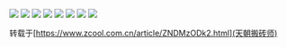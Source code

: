 

![](https://i.loli.net/2019/08/24/T89b7ptWyOHrlJK.jpg)
![](https://i.loli.net/2019/08/24/csK2yeRWu18rC9l.jpg)
![](https://i.loli.net/2019/08/24/oieWUHsQZyqzA8l.jpg)
![](https://i.loli.net/2019/08/24/RUfINYxZ4VP8v92.jpg)
![](https://i.loli.net/2019/08/24/S1Gqw9iKMXrVasT.jpg)
![](https://i.loli.net/2019/08/24/y4l3TJg6SnxHmor.jpg)
![](https://i.loli.net/2019/08/24/cnDUVzbWHFhNmwx.jpg)
![](https://i.loli.net/2019/08/24/E2uv8QcqsV1TLHk.jpg)

转载于[https://www.zcool.com.cn/article/ZNDMzODk2.html](天朝搬砖师)
